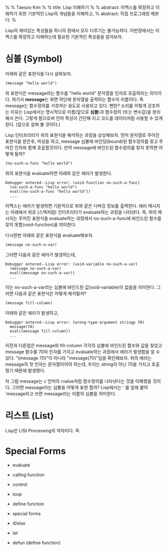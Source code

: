 %
% Taesoo Kim
%
% title: Lisp 이해하기
%
% abstract: 이멕스를 확장하고 이해하기 위한 기본적인 Lisp의 개념들을 이해하고,
% abstract: 직접 프로그래밍 해본다.
%

Lisp의 재미있는 특성들을 하나의 장에서 모두 다루기는 불가능하다. 이번장에서는
이멕스를 확장하고 이해하는데 필요한 기본적인 특성들을 알아보자.

# 심볼 (Symbol)

아래와 같은 표현식을 다시 살펴보자.

    (message "hello world")

위 표현식은 message라는 함수를 "hello world" 문자열을 인자로 호출하라는
의미이다. 여기서 **message**는 화면 하단에 문자열을 출력하는 함수의 이름이다. 즉
message는 함수정의를 *지칭하는* 용도로 사용되고 있다. 뻔한? 소리를 이렇게
강조하는 이유는 Lisp에서는 명시적으로 이름(앞으로 **심볼**)과 함수정의 (또는
변수값)을 분리해서 쓴다. 그렇게 함으로써 언어 특성이 간단해 지고 코드를
데이터처럼 사용할 수 있게 된다. (앞으로 살펴 볼 것이다.)

Lisp 인터프리터가 위의 표현식을 해석하는 과정을 상상해보자. 먼저 문자열로 주어진
표현식을 받은후, 파싱을 하고, message 심볼에 바인딩(bound)된 함수정의를 찾고
주어진 인자와 함께 호출할것이다. 만약 message에 바인드된 함수정의를 찾지 못하면
어떻게 될까?

    (no-such-a-func "hello world")

위의 표현식을 evaluate하면 아래와 같은 에러가 발생한다.

    Debugger entered--Lisp error: (void-function no-such-a-func)
      (no-such-a-func "hello world")
      eval((no-such-a-func "hello world"))
      ....
      
이멕스는 에러가 발생하면 기본적으로 위와 같은 디버깅 정보를 출력한다. 에러
메시지는 아래에서 위로 (스택처럼) 인터프리터가 evaluate하는 과정을 나타낸다. 즉,
위의 메시지는 주어진 표현식을 evaluate하는 과정에서 no-such-a-func에 바인드된
함수를 찾지 못함(void-function)을 의미한다.

다시한번 아래와 같은 표현식을 evaluate해보자.

    (message no-such-a-var)

그러면 다음과 같은 에러가 발생하는데,

    Debugger entered--Lisp error: (void-variable no-such-a-var)
      (message no-such-a-var)
      eval((message no-such-a-var))
      ...

이는 no-such-a-var라는 심볼에 바인드된 값(void-variable)이 없음을 의미한다.
그러면 다음과 같은 표현식은 어떻게 해석될까?

    (message fill-column)

아래와 같은 에러가 발생하고,

    Debugger entered--Lisp error: (wrong-type-argument stringp 70)
      message(70)
      eval((message fill-column))
      ...
      
이전과 다른점은 message와 fill-column 각각의 심볼에 바인드된 함수와 값을 찾았고
message 함수를 70의 인자를 가지고 evaluate하는 과정에서 에러가 발생함을 알 수
있다. "(message 70)"이 아니라 "message(70)"임을 확인해보자. 위의 에러는 message의
첫 인자는 문자열이어야 하는데, 우리는 string이 아닌 70을 가지고 호출했기 때문에
발생했다.

자 그럼 message는 c 언어의 rvalue처럼 함수정의를 나타낸다는 것을 이해했을
것이다. 그러면 message라는 심볼을 어떻게 표현 할까? Lisp에서는 ' 를 앞에 붙여
'message라고 쓰면 message라는 이름의 심볼을 의미한다. 

# 리스트 (List)

Lisp은 LISt Processing의 약자이다. 즉 

# Special Forms

- evaluate
- calling function
- control
- loop
- define function

- special forms
 - if/else
 - let
 - defun (define function)
